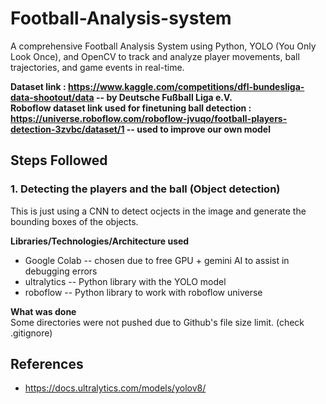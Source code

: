 # Football-Analysis-system

A comprehensive Football Analysis System using Python, YOLO (You Only Look Once), and OpenCV to track and analyze player movements, ball trajectories, and game events in real-time.

**Dataset link : https://www.kaggle.com/competitions/dfl-bundesliga-data-shootout/data -- by Deutsche Fußball Liga e.V.** \
**Roboflow dataset link used for finetuning ball detection : https://universe.roboflow.com/roboflow-jvuqo/football-players-detection-3zvbc/dataset/1 -- used to improve our own model**

## Steps Followed

### 1. Detecting the players and the ball (Object detection)

This is just using a CNN to detect ocjects in the image and generate the bounding boxes of the objects.

**Libraries/Technologies/Architecture used**

- Google Colab -- chosen due to free GPU + gemini AI to assist in debugging errors
- ultralytics -- Python library with the YOLO model
- roboflow -- Python library to work with roboflow universe

**What was done** \
Some directories were not pushed due to Github's file size limit. (check .gitignore)

## References

- https://docs.ultralytics.com/models/yolov8/
